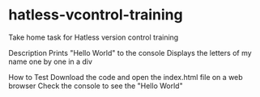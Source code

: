 # hatless-vcontrol-training

Take home task for Hatless version control training

Description
    Prints "Hello World" to the console
    Displays the letters of my name one by one in a div

How to Test
    Download the code and open the index.html file on a web browser
    Check the console to see the "Hello World"



